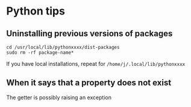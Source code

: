 # Python tips

## Uninstalling previous versions of packages



```shell 
cd /usr/local/lib/pythonxxxx/dist-packages
sudo rm -rf package-name*
```

If you have local installations, repeat for `/home/j/.local/lib/pythonxxxx`

## When it says that a property does not exist

The getter is possibly raising an exception

